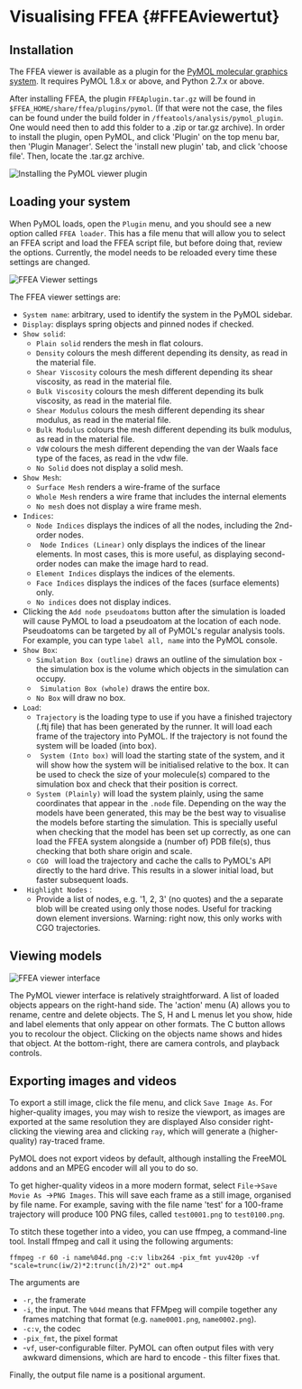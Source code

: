 Visualising FFEA {#FFEAviewertut}
=============================

## Installation

The FFEA viewer is available as a plugin for the [PyMOL molecular graphics system](https://www.pymol.org/). It requires PyMOL 1.8.x or above, and Python 2.7.x or above.

After installing FFEA, the plugin ` FFEAplugin.tar.gz ` will be found in ` $FFEA_HOME/share/ffea/plugins/pymol `.
 (If that were not the case, the files can be found under the build folder in `/ffeatools/analysis/pymol_plugin`. 
 One would need then to add this folder to a .zip or tar.gz archive).
 In order to install the plugin, 
  open PyMOL, and click 'Plugin' on the top menu bar, then 'Plugin Manager'. Select the 'install new plugin' tab, and click 'choose file'. Then, locate the .tar.gz archive.

![Installing the PyMOL viewer plugin](viewer_1_installation_II.png "Installing the PyMOL viewer plugin")

<!-- If you encounter frequent PyMOL crashes or ominous warnings on the console such as `main thread is not in main loop` or `Tcl_AsyncDelete: async handler deleted by the wrong thread`, you may want to install the thread safe version of Tkinter, called [mtTkinter](http://tkinter.unpythonic.net/wiki/mtTkinter). --> 

## Loading your system

When PyMOL loads, open the ` Plugin ` menu, and you should see a new option called
  `FFEA loader`. This has a file menu that will allow you to select an FFEA script
  and load the FFEA script file, but before doing that, review the options.
  Currently, the model needs to be reloaded every time these settings are changed.

![FFEA Viewer settings](viewer_2_settings_II.png "FFEA Viewer settings")

The FFEA viewer settings are:
* ` System name `: arbitrary, used to identify the system in the PyMOL sidebar.
* ` Display `: displays spring objects and pinned nodes if checked.
* ` Show solid `:
  * ` Plain solid ` renders the mesh in flat colours.
  * ` Density ` colours the mesh different depending its density, as read in the material file. 
  * ` Shear Viscosity ` colours the mesh different depending its shear viscosity, as read in the material file. 
  * ` Bulk Viscosity ` colours the mesh different depending its bulk viscosity, as read in the material file. 
  * ` Shear Modulus ` colours the mesh different depending its shear modulus, as read in the material file. 
  * ` Bulk Modulus ` colours the mesh different depending its bulk modulus, as read in the material file. 
  * ` VdW ` colours the mesh different depending the van der Waals face type of the faces, as read in the vdw file. 
  * ` No Solid ` does not display a solid mesh.
* ` Show Mesh `:
  * ` Surface Mesh ` renders a wire-frame of the surface
  * ` Whole Mesh ` renders a wire frame that includes the internal elements
  * ` No mesh ` does not display a wire frame mesh.
* ` Indices `:
  * ` Node Indices ` displays the indices of all the nodes, including the 2nd-order nodes.
  * ` Node Indices (Linear)` only displays the indices of the linear elements. In most cases, this is more useful, as displaying second-order nodes can make the image hard to read.
  * ` Element Indices ` displays the indices of the elements.
  * ` Face Indices ` displays the indices of the faces (surface elements) only.
  * ` No indices ` does not display indices.
* Clicking the ` Add node pseudoatoms ` button after the simulation is loaded will cause PyMOL to load a pseudoatom at the location of each node. Pseudoatoms can be targeted by all of PyMOL's regular analysis tools. For example, you can type `label all, name` into the PyMOL console.
* ` Show Box `:
  * ` Simulation Box (outline) ` draws an outline of the simulation box - the simulation box is the volume which objects in the simulation can occupy.
  * ` Simulation Box (whole)`  draws the entire box.
  * ` No Box ` will draw no box. 
* ` Load `:
  * ` Trajectory ` is the loading type to use if you have a finished trajectory (.ftj file) that has been generated by the runner. It will load each frame of the trajectory into PyMOL. If the trajectory is not found the system will be loaded (into box).
  * ` System (Into box)` will load the starting state of the system, and it will show how the system will be initialised relative to the box. It can be used to check the size of your molecule(s) compared to the simulation box and check that their position is correct.
  * ` System (Plainly) ` will load the system plainly, using the same coordinates that appear in the `.node` file.
  Depending on the way the models have been generated, 
  this may be the best way to visualise the models before starting the simulation. This is specially useful when 
  checking that the model has been set up correctly, as one can load the FFEA system alongside a (number of) PDB file(s),
  thus checking that both share origin and scale.
  * ` CGO  ` will load the trajectory and cache the calls to PyMOL's API directly to the hard drive. This results in a slower initial load, but faster subsequent loads.
* ` Highlight Nodes` :
  * Provide a list of nodes, e.g. '1, 2, 3' (no quotes) and the a separate blob will be created using only those nodes. Useful for tracking down element inversions. Warning: right now, this only works with CGO trajectories.
  

## Viewing models

![FFEA viewer interface](viewer_3_interface_II.png "FFEA viewer interface")

The PyMOL viewer interface is relatively straightforward. A list of loaded objects appears on the right-hand side. The 'action' menu (A) allows you to rename, centre and delete objects. The S, H and L menus let you show, hide and label elements that only appear on other formats. The C button allows you to recolour the object. Clicking on the objects name shows and hides that object. At the bottom-right, there are camera controls, and playback controls.

## Exporting images and videos

To export a still image, click the file menu, and click ` Save Image As `. For higher-quality images, you may wish to resize the viewport, as images are exported at the same resolution they are displayed  Also consider right-clicking the viewing area and clicking ` ray `, which will generate a (higher-quality) ray-traced frame.

PyMOL does not export videos by default, although installing the FreeMOL addons and an MPEG encoder will all you to do so.

To get higher-quality videos in a more modern format, select `File`->`Save Movie As `->`PNG Images`. This will save each frame as a still image, organised by file name. For example, saving with the file name 'test' for a 100-frame trajectory will produce 100 PNG files, called `test0001.png` to `test0100.png`.

To stitch these together into a video, you can use ffmpeg, a command-line tool. Install ffmpeg and call it using the following arguments:

	ffmpeg -r 60 -i name%04d.png -c:v libx264 -pix_fmt yuv420p -vf "scale=trunc(iw/2)*2:trunc(ih/2)*2" out.mp4

The arguments are
* `-r`, the framerate
* `-i`, the input. The `%04d` means that FFMpeg will compile together any frames matching that format (e.g. `name0001.png`, `name0002.png`).
* `-c:v`, the codec
* `-pix_fmt`, the pixel format
* -`vf`, user-configurable filter. PyMOL can often output files with very awkward dimensions, which are hard to encode - this filter fixes that.

Finally, the output file name is a positional argument.

